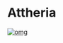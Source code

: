 # Attheria
[![omg](https://cdn.discordapp.com/attachments/1093911928495149170/1121096538735788122/FzJ4Hm-WwAAQ7Zp.png)](https://www.youtube.com/watch?v=QOhmcbfwxnA)




